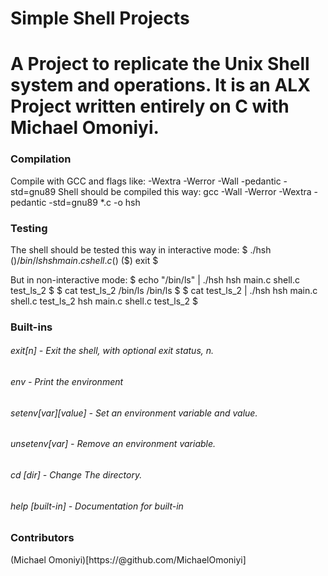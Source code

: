 # Simple Shell Projects
# A Project to replicate the Unix Shell system and operations. It is an ALX Project written entirely on C with Michael Omoniyi.

### Compilation
Compile with GCC and flags like: -Wextra -Werror -Wall -pedantic -std=gnu89
Shell should be compiled this way: gcc -Wall -Werror -Wextra -pedantic -std=gnu89 *.c -o hsh

### Testing
The shell should be tested this way in interactive mode:
$ ./hsh
($) /bin/ls
hsh main.c shell.c
($)
($) exit
$

But in non-interactive mode:
$ echo "/bin/ls" | ./hsh
hsh main.c shell.c test_ls_2
$
$ cat test_ls_2
/bin/ls
/bin/ls
$
$ cat test_ls_2 | ./hsh
hsh main.c shell.c test_ls_2
hsh main.c shell.c test_ls_2
$

### Built-ins
###### exit[n] - Exit the shell, with optional exit status, n.
###### env - Print the environment
###### setenv[var][value] - Set an environment variable and value.
###### unsetenv[var] - Remove an environment variable.
###### cd [dir] - Change The directory.
###### help [built-in] - Documentation for built-in

### Contributors
(Michael Omoniyi)[https://@github.com/MichaelOmoniyi]
